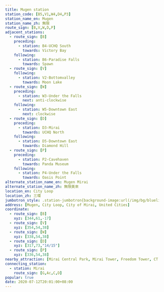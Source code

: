 ```yaml
---
title: Mugen station
station_code: [B5,V1,W4,D4,P3]
station_name_en: Mugen
station_name_zh: 無限
route_sign: [B,V,W,D,P]
adjacent_stations:
  - route_sign: [B]
    preceding:
      - station: B4-UCHQ South
        towards: Victory Bay
    following:
      - station: B6-Paradise Falls
        towards: Spawn
  - route_sign: [V]
    following:
      - station: V2-Bottomvalley
        towards: Moon Lake
  - route_sign: [W]
    preceding:
      - station: W3-Under the Falls
        next: anti-clockwise
    following:
      - station: W5-Downtown East
        next: clockwise
  - route_sign: [D]
    preceding:
      - station: D3-Mirai
        towards: UCHQ North
    following:
      - station: D5-Downtown East
        towards: Diamond Hill
  - route_sign: [P]
    preceding:
      - station: P2-Cavehaven
        towards: Panda Museum
    following:
      - station: P4-Under the Falls
        towards: Oasis Point
alternate_station_name_en: Mugen Mirai
alternate_station_name_zh: 無限美來
location_en: City Loop
location_zh: 三環
jumbotron_style: .station-jumbotron{background-image:url(/img/bg/blueline.png),url(/img/bg/victoryline.png),url(/img/bg/waterfallline.png),url(/img/bg/diamondline.png),url(/img/bg/pandaexpress.png);background-repeat:no-repeat;background-size:100% 10px,50% 10px,100% 10px,100% 10px;background-position:0 70px,right 100px,0 130px,0 160px,0 190px}
address: [Mugen, City Loop, City of Mirai, United Cities]
coordinate:
  - route_sign: [B]
    xyz: [344,61,-17]
  - route_sign: [V]
    xyz: [354,54,38]
  - route_sign: [W]
    xyz: [338,54,38]
  - route_sign: [D]
    xyz: [317,73,"14/15"]
  - route_sign: [P]
    xyz: [336,54,38]
nearby_attraction: [Mirai Central Park, Mirai Tower, Freedom Tower, CT Centre, Three Storey Pagoda, Paradise Tower, Central Clock Tower]
connecting_station:
  - station: Mirai
    route_sign: [G,Ac,C,D]
popular: true
date: 2020-07-12T20:01:00+08:00
---
```


